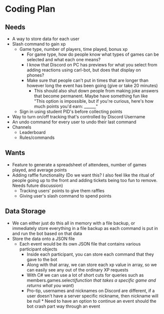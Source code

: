 # Coding Plan 
## Needs
* A way to store data for each user
* Slash command to gain xp
   * Game type, number of players, time played, bonus xp
       * For game type, how do people know what types of games can be selected and what each one means?
       * I know that Discord on PC has previews for what you select from adding reactions using carl-bot, but does that display on phones?
       * Make sure that people can't put in times that are longer than however long the event has been going (give or take 20 minutes)
           * This should also shut down people from making joke answers that become permanent. Maybe have something fun like "This option is impossible, but if you're curious, here's how much points you'd earn: ______"
   * Sign in using student PID's before collecting points
* Way to turn on/off tracking that's controlled by Discord Username
* An undo command for every user to undo their last command
* Channels
   * Leaderboard
   * Rules/commands 

## Wants
* Feature to generate a spreadsheet of attendees, number of games played, and average points
* Adding raffle functionality (Do we want this? I also feel like the ritual of people going up to the front and adding tickets being too fun to remove. Needs future discussion) 
   * Tracking users' points to give them raffles
   * Giving user's slash command to spend points

## Data Storage
* We can either just do this all in memory with a file backup, or immediately store everything in a file backup as each command is put in and run the bot based on that data
* Store the data onto a JSON file
     * Each event would be its own JSON file that contains various participant objects
         * Inside each participant, you can store each command that they gave to the bot
         * Along with that array, we can store each xp value in array, so we can easily see any out of the ordinary XP requests
         * With C# we can use a lot of short cuts for queries such as members.games.select(*function that takes a specific game and returns what you want*)
         * Pro-tip, usernames and nicknames on Discord are different, if a user doesn't have a server specific nickname, then nickname will be null
      * Need to have an option to continue an event should the bot crash part way through an event
